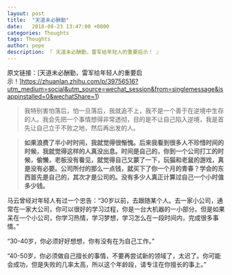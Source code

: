 ```yaml
---
layout: post
title:  "天道未必酬勤"
date:   2018-08-23 13:47:00 +0800
categories: Thoughts
tags: Thoughts
author: pepe
description: 『 天道未必酬勤，雷军给年轻人的重要启示！ 』
---
```


原文链接：[天道未必酬勤，雷军给年轻人的重要启示！]https://zhuanlan.zhihu.com/p/39756516?utm_medium=social&utm_source=wechat_session&from=singlemessage&isappinstalled=0&wechatShare=1)


> 我特别害怕落后，怕一旦落后，我就追不上，我不是一个善于在逆境中生存的人。我会先把一个事情想得非常透彻，目的是不让自己陷入逆境，我是首先让自己立于不败之地，然后再出发的人。

> **如果浪费了半小时时间，我就觉得很惭愧。后来我看到很多人不珍惜时间的时候，我就觉得这样的人真没出息。时间是自己的，你到一个公司打工的时候，偷懒，老板没有看见，就觉得自己又蒙了一下，玩猫和老鼠的游戏，真是没有必要。公司所付的那么一点钱，就买下了你一个月的青春？学会的东西首先是自己的，其次才是公司的。没有多少人真正计算过自己一个小时值多少钱。**

马云曾经对年轻人有过一个忠告：“30岁以前，去跟随某个人。去一家小公司，通常在一家大公司，你可以很好的学习过程，你是一台大机器的一小部分。但是如果呆在一个小公司，你学习热情，学习梦想，学习怎么在一段时间内，完成很多事情。”

“30-40岁，你必须好好想想，你有没有在为自己工作。”

“40-50岁，你必须做自己擅长的事情，不要再尝试新的领域了，太迟了。你可能会成功，但是失败的几率太高，所以这个年龄段，请专注在你擅长的事上。”

 
